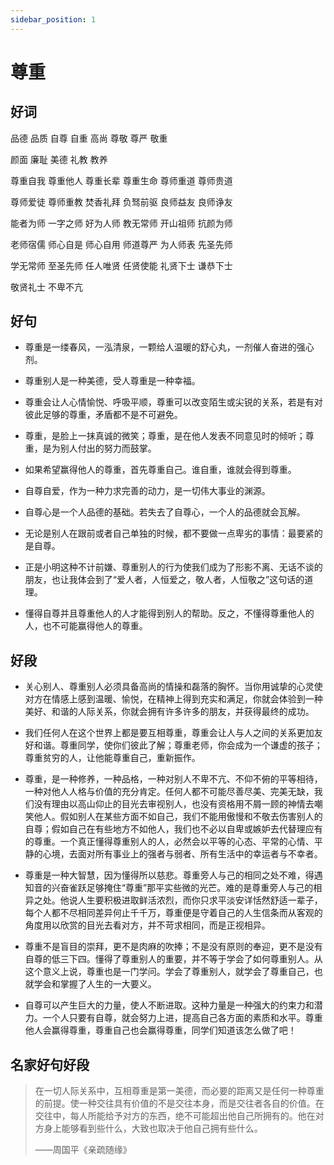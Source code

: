 ```yaml
---
sidebar_position: 1
---
```


# 尊重

## 好词

品德 品质 自尊 自重 高尚 尊敬 尊严 敬重

颜面 廉耻 美德 礼教 教养

尊重自我 尊重他人 尊重长辈 尊重生命 尊师重道 尊师贵道

尊师爱徒 尊师重教 焚香礼拜 负驽前驱 良师益友 良师诤友

能者为师 一字之师 好为人师 教无常师 开山祖师 抗颜为师

老师宿儒 师心自是 师心自用 师道尊严 为人师表 先圣先师

学无常师 至圣先师 任人唯贤 任贤使能 礼贤下士 谦恭下士

敬贤礼士 不卑不亢

## 好句

- 尊重是一缕春风，一泓清泉，一颗给人温暖的舒心丸，一剂催人奋进的强心剂。

- 尊重别人是一种美德，受人尊重是一种幸福。

- 尊重会让人心情愉悦、呼吸平顺，尊重可以改变陌生或尖锐的关系，若是有对彼此足够的尊重，矛盾都不是不可避免。

- 尊重，是脸上一抹真诚的微笑；尊重，是在他人发表不同意见时的倾听；尊重，是为别人付出的努力而鼓掌。

- 如果希望赢得他人的尊重，首先尊重自己。谁自重，谁就会得到尊重。

- 自尊自爱，作为一种力求完善的动力，是一切伟大事业的渊源。

- 自尊心是一个人品德的基础。若失去了自尊心，一个人的品德就会瓦解。

- 无论是别人在跟前或者自己单独的时候，都不要做一点卑劣的事情：最要紧的是自尊。

- 正是小明这种不计前嫌、尊重别人的行为使我们成为了形影不离、无话不谈的朋友，也让我体会到了“爱人者，人恒爱之，敬人者，人恒敬之”这句话的道理。

- 懂得自尊并且尊重他人的人才能得到别人的帮助。反之，不懂得尊重他人的人，也不可能赢得他人的尊重。

## 好段

- 关心别人、尊重别人必须具备高尚的情操和磊落的胸怀。当你用诚挚的心灵使对方在情感上感到温暖、愉悦，在精神上得到充实和满足，你就会体验到一种美好、和谐的人际关系，你就会拥有许多许多的朋友，并获得最终的成功。

- 我们任何人在这个世界上都是要互相尊重，尊重会让人与人之间的关系更加友好和谐。尊重同学，使你们彼此了解；尊重老师，你会成为一个谦虚的孩子；尊重贫穷的人，让他能尊重自己，重新振作。

- 尊重，是一种修养，一种品格，一种对别人不卑不亢、不仰不俯的平等相待，一种对他人人格与价值的充分肯定。任何人都不可能尽善尽美、完美无缺，我们没有理由以高山仰止的目光去审视别人，也没有资格用不屑一顾的神情去嘲笑他人。假如别人在某些方面不如自己，我们不能用傲慢和不敬去伤害别人的自尊；假如自己在有些地方不如他人，我们也不必以自卑或嫉妒去代替理应有的尊重。一个真正懂得尊重别人的人，必然会以平等的心态、平常的心情、平静的心境，去面对所有事业上的强者与弱者、所有生活中的幸运者与不幸者。

- 尊重是一种大智慧，因为懂得所以慈悲。尊重旁人与己的相同之处不难，得遇知音的兴奋雀跃足够掩住“尊重”那平实些微的光芒。难的是尊重旁人与己的相异之处。他说人生要积极进取鲜活浓烈，而你只求平淡安详恬然舒适一辈子，每个人都不尽相同差异何止千千万，尊重便是守着自己的人生信条而从客观的角度用以欣赏的目光去看对方，并不苛求相同，而是正视相异。

- 尊重不是盲目的崇拜，更不是肉麻的吹捧；不是没有原则的奉迎，更不是没有自尊的低三下四。懂得了尊重别人的重要，并不等于学会了如何尊重别人。从这个意义上说，尊重也是一门学问。学会了尊重别人，就学会了尊重自己，也就学会和掌握了人生的一大要义。

- 自尊可以产生巨大的力量，使人不断进取。这种力量是一种强大的约束力和潜力。一个人只要有自尊，就会努力上进，提高自己各方面的素质和水平。尊重他人会赢得尊重，尊重自己也会赢得尊重，同学们知道该怎么做了吧！

## 名家好句好段

> 在一切人际关系中，互相尊重是第一美德，而必要的距离又是任何一种尊重的前提。使一种交往具有价值的不是交往本身，而是交往者各自的价值。在交往中，每人所能给予对方的东西，绝不可能超出他自己所拥有的。他在对方身上能够看到些什么，大致也取决于他自己拥有些什么。
>
> ——周国平《亲疏随缘》
